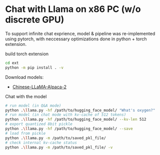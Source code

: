 # Chat with Llama on x86 PC (w/o discrete GPU)

To support infinite chat exprience, model & pipeline was re-implemented using pytorch, with neccessary optimizations done in python + torch extension.

build torch extension

```bash
cd ext
python -m pip install . -v
```

Download models:

 - [Chinese-LLaMA-Alpaca-2](https://github.com/ymcui/Chinese-LLaMA-Alpaca-2#%E5%AE%8C%E6%95%B4%E6%A8%A1%E5%9E%8B%E4%B8%8B%E8%BD%BD)


Chat with the model
```bash
# run model (in Q&A mode)
python .\llama.py -hf /path/to/hugging_face_model/ "What's oxygen?"
# run model (in chat mode with kv-cache of 512 tokens)
python .\llama.py -hf /path/to/hugging_face_model/ --kv-len 512
# export quantized 8bit pickle
python .\llama.py -hf /path/to/hugging_face_model/ --save
# load from pickle
python .\llama.py -m /path/to/saved_pkl_file/
# check internal kv-cache status
python .\llama.py -m /path/to/saved_pkl_file/ -v
```
